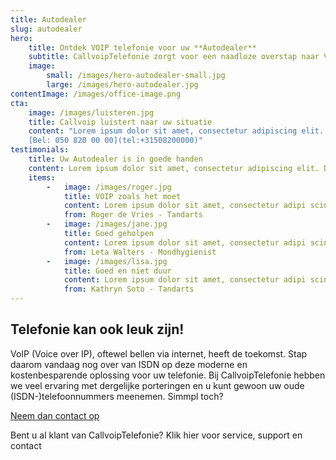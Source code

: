 ```yaml
---
title: Autodealer
slug: autodealer
hero:
    title: Ontdek VOIP telefonie voor uw **Autodealer**
    subtitle: CallvoipTelefonie zorgt voor een naadloze overstap naar VOIP!
    image:
        small: /images/hero-autodealer-small.jpg
        large: /images/hero-autodealer.jpg
contentImage: /images/office-image.png
cta:
    image: /images/luisteren.jpg
    title: Callvoip luistert naar uw situatie
    content: "Lorem ipsum dolor sit amet, consectetur adipiscing elit. Nunc at diam id lectus bibendum fringilla in ut orci. Nam bibendum quis ipsum nec congue.
    [Bel: 050 820 00 00](tel:+31508200000)"
testimonials:
    title: Uw Autodealer is in goede handen
    content: Lorem ipsum dolor sit amet, consectetur adipiscing elit. Donec eget massa luctus, faucibus nibh sed, pharetra mauris. Quisque euismod condimentum tellus vitae congue. Vestibulum posuere purus ac nunc lacinia, quis consequat tellus tristique.
    items:
        -   image: /images/roger.jpg
            title: VOIP zoals het moet
            content: Lorem ipsum dolor sit amet, consectetur adipi scing elit. Aenean ut ultricies urna. Quisque posuere dapibus lorem, at semper nibh vel.
            from: Roger de Vries - Tandarts
        -   image: /images/jane.jpg
            title: Goed geholpen
            content: Lorem ipsum dolor sit amet, consectetur adipi scing elit. Aenean ut ultricies urna. Quisque posuere dapibus lorem, at semper nibh vel.
            from: Leta Walters - Mondhygienist
        -   image: /images/lisa.jpg
            title: Goed en niet duur
            content: Lorem ipsum dolor sit amet, consectetur adipi scing elit. Aenean ut ultricies urna. Quisque posuere dapibus lorem, at semper nibh vel.
            from: Kathryn Soto - Tandarts
---
```


<h2 class="mb-4">Telefonie kan ook leuk zijn!</h2>
<p>VoIP (Voice over IP), oftewel bellen via internet, heeft de toekomst. Stap daarom vandaag nog over van ISDN op deze moderne en kostenbesparende oplossing voor uw telefonie. Bij CallvoipTelefonie hebben we veel ervaring met dergelijke porteringen en u kunt gewoon uw oude (ISDN-)telefoonnummers meenemen. Simmpl toch?</p>
<p class="mb-4">
    <a href="https://www.callvoiptelefonie.nl/offerte-aanvragen/" class="btn btn-primary">Neem dan contact op</a>
</p>
<p>Bent u al klant van CallvoipTelefonie? Klik hier voor service, support en contact</p>